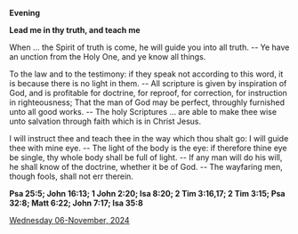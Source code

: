 **Evening**

**Lead me in thy truth, and teach me**
 
When ... the Spirit of truth is come, he will guide you into all truth. -- Ye have an unction from the Holy One, and ye know all things.
 
To the law and to the testimony: if they speak not according to this word, it is because there is no light in them. -- All scripture is given by inspiration of God, and is profitable for doctrine, for reproof, for correction, for instruction in righteousness; That the man of God may be perfect, throughly furnished unto all good works. -- The holy Scriptures ... are able to make thee wise unto salvation through faith which is in Christ Jesus.
 
I will instruct thee and teach thee in the way which thou shalt go: I will guide thee with mine eye. -- The light of the body is the eye: if therefore thine eye be single, thy whole body shall be full of light. -- If any man will do his will, he shall know of the doctrine, whether it be of God. -- The wayfaring men, though fools, shall not err therein.  

**Psa 25:5; John 16:13; 1 John 2:20; Isa 8:20; 2 Tim 3:16,17; 2 Tim 3:15; Psa 32:8; Matt 6:22; John 7:17; Isa 35:8**

[Wednesday 06-November, 2024](https://t.me/daily_light)
